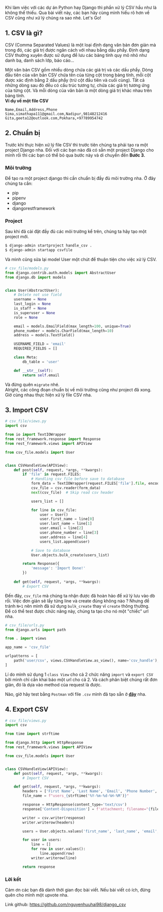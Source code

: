 Khi làm việc với các dự án Python hay Django thì phần xử lý CSV hầu như là không thể thiếu. Qua bài viết này, các bạn hãy cùng mình hiểu rõ hơn về CSV cũng như xử lý chúng ra sao nhé. Let's Go!
## 1. CSV là gì?
CSV (Comma Separated Values) là một loại định dạng văn bản đơn giản mà trong đó, các giá trị được ngăn cách với nhau bằng dấu phẩy. Định dạng CSV thường xuyên được sử dụng để lưu các bảng tính quy mô nhỏ như danh bạ, danh sách lớp, báo cáo…<br>

Một văn bản CSV gồm nhiều dòng chứa các giá trị và các dấu phẩy. Dòng đầu tiên của văn bản CSV chứa tên của từng cột trong bảng tính, mỗi cột được xác định bằng 2 dấu phẩy (trừ cột đầu tiên và cuối cùng). Tất cả những dòng sau đó đều có cấu trúc tương tự, chứa các giá trị tương ứng của từng cột. Và mỗi dòng của văn bản là một dòng giá trị khác nhau trên bảng tính.<br>
**Ví dụ về một file CSV**
```
Name,Email,Address,Phone
Sima,simathapa111@gmail.com,Nadipur,98148212416
Gita,geeta12@outlook.com,Pokhara,+97789954742
```
## 2. Chuẩn bị
Trước khi thực hiện xử lý file CSV thì trước tiên chúng ta phải tạo ra một project Django nha. Đối với các bạn nào đã có sẵn một project Django cho mình rồi thì các bạn có thể bỏ qua bước này và di chuyển đến **Bước 3.**
### Môi trường
Để tạo ra một project django thì cần chuẩn bị đầy đủ môi trường nha. Ở đây chúng ta cần:
- pip
- pipenv
- django
- djangorestframework
### Project
Sau khi đã cài đặt đầy đủ các môi trường kể trên, chúng ta hãy tạo một project mới.
```python
$ django-admin startproject handle_csv .
$ django-admin startapp csvfile
```
Và mình cũng sửa lại model User một chút để thuận tiện cho việc xử lý CSV. 
```python
# csv_file/models.py
from django.contrib.auth.models import AbstractUser
from django.db import models


class User(AbstractUser):
    # Delete not use field
    username = None
    last_login = None
    is_staff = None
    is_superuser = None
    role = None

    email = models.EmailField(max_length=100, unique=True)
    phone_number = models.CharField(max_length=10)
    address = models.TextField()

    USERNAME_FIELD = 'email'
    REQUIRED_FIELDS = []

    class Meta:
        db_table = 'user'

    def __str__(self):
        return self.email
```
Và đừng quên `migrate` nhé. <br>
Alright, các công đoạn chuẩn bị về môi trường cũng như project đã xong. Giờ cùng nhau thực hiện xử lý file CSV nha.
## 3. Import CSV
```python
# csv_file/views.py
import csv

from io import TextIOWrapper
from rest_framework.response import Response
from rest_framework.views import APIView

from csv_file.models import User


class CSVHandleView(APIView):
    def post(self, request, *args, **kwargs):
        if 'file' in request.FILES:
            # Handling csv file before save to database
            form_data = TextIOWrapper(request.FILES['file'].file, encoding='utf-8')
            csv_file = csv.reader(form_data)
            next(csv_file)  # Skip read csv header

            users_list = []

            for line in csv_file:
                user = User()
                user.first_name = line[0]
                user.last_name = line[1]
                user.email = line[2]
                user.phone_number = line[3]
                user.address = line[4]
                users_list.append(user)

            # Save to database
            User.objects.bulk_create(users_list)

        return Response({
            'message': 'Import Done!'
        })
    
    def get(self, request, *args, **kwargs):
        # Export CSV
```
Đến đây, `csv_file` mà chúng ta nhận được đã hoàn hảo để xử lý lưu vào db rồi. Việc đơn giản sẽ lấy từng line và create đúng không nào ?
Nhưng để tránh `N+1` nên mình đã sử dụng `bulk_create` thay vì `create` thông thường.<br>
Để có thể test được chức năng này, chúng ta tạo cho nó một "chiếc" url nha.
```python
# csv_file/urls.py
from django.urls import path

from . import views

app_name = 'csv_file'

urlpatterns = [
    path('user/csv', views.CSVHandleView.as_view(), name='csv_handle'),
]
```
Lí do mình sử dụng 1 `class View` cho cả 2 chức năng `import` và `export CSV` bởi mình chỉ cần khai báo một url cho cả 2. Và cách phân biệt chúng rất đơn giản, đó là dựa vào method của request là được.

Nào, giờ hãy test bằng `Postman` với file `.csv` mình đã tạo sẵn ở **[đây](https://sal.vn/bpF0Dt)** nha. 
## 4. Export CSV
```python
# csv_file/views.py
import csv

from time import strftime

from django.http import HttpResponse
from rest_framework.views import APIView

from csv_file.models import User


class CSVHandleView(APIView):
    def post(self, request, *args, **kwargs):
        # Import CSV

    def get(self, request, *args, **kwargs):
        headers = ['First Name', 'Last Name', 'Email', 'Phone Number', 'Address']
        file_name = f"users_{strftime('%Y-%m-%d-%H-%M')}"

        response = HttpResponse(content_type='text/csv')
        response['Content-Disposition'] = f'attachment; filename="{file_name}.csv"'

        writer = csv.writer(response)
        writer.writerow(headers)

        users = User.objects.values('first_name', 'last_name', 'email', 'phone_number', 'address')

        for user in users:
            line = []
            for row in user.values():
                line.append(row)
            writer.writerow(line)

        return response
```

### Lời kết 
Cảm ơn các bạn đã dành thời gian đọc bài viết. Nếu bài viết có ích, đừng quên cho mình một upvote nha.

Link github: https://github.com/nguyenhuuhai98/django_csv